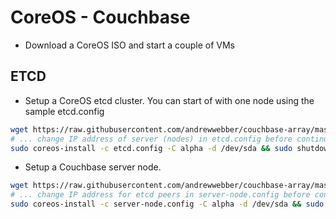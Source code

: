 # CoreOS - Couchbase

- Download a CoreOS ISO and start a couple of VMs

## ETCD

- Setup a CoreOS etcd cluster. You can start of with one node using the sample etcd.config
```bash
wget https://raw.githubusercontent.com/andrewwebber/couchbase-array/master/coreos/etcd.config
# ... change IP address of server (nodes) in etcd.config before continuing
sudo coreos-install -c etcd.config -C alpha -d /dev/sda && sudo shutdown -r now
```

- Setup a Couchbase server node.
```bash
wget https://raw.githubusercontent.com/andrewwebber/couchbase-array/master/coreos/server-node.config
# ... change IP address for etcd peers in server-node.config before continuing
sudo coreos-install -c server-node.config -C alpha -d /dev/sda && sudo shutdown -r now
```
